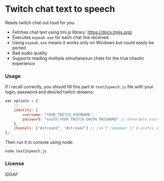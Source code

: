 Twitch chat text to speech
===

Reads twitch chat out loud for you.

* Fetches chat text using tmi.js library: https://docs.tmijs.org/
* Executes `espeak.exe` for each chat line received
* Using `espeak.exe` means it works only on Windows but could easily be ported
* Bad audio quality
* Supports reading multiple simultaneous chats for the true chaotic experience

### Usage

If I recall correctly, you should fill this part in `text2speech.js` file with your login, password and desired twitch streams:

```Javascript
var options = {
	// ...
    identity: {
        username: "YOUR_TWITCH_USERNAME",
        password: "oauth:YOUR TWITCH OAUTH PASSWORD" // Generaete your's in: http://twitchapps.com/tmi/. See https://docs.tmijs.org/ for more info.
    },
    channels: ["#stream1", "#stream2"] // Can't remember if # prefix is mandatory, but it works with it so.
};
```

Then run it in console using node:

`node text2speech.js`

### License

IDGAF